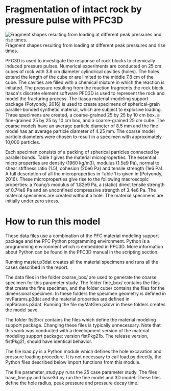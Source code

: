 
# Fragmentation of intact rock by pressure pulse with PFC3D

![Fragment shapes resulting from loading at different peak pressures
and rise times.](./results.png)
Fragment shapes resulting from loading at different peak pressures
and rise times.


PFC3D is used to investigate the response of rock blocks to chemically
induced pressure pulses. Numerical experiments are conducted on 25 cm
cubes of rock with 3.8 cm diameter cylindrical cavities (holes). The
holes extend the length of the cube or are limited to the middle 7.8
cm of the cube. The cavities are filled with a chemical mixture in
which the reaction is initiated. The pressure resulting from the
reaction fragments the rock block. Itasca's discrete element software
PFC3D is used to represent the rock and model the fracturing process.
The Itasca material-modeling support package (Potyondy, 2016) is used
to create specimens of spherical-grain parallel-bonded synthetic
material, which are subject to explosive loading. Three specimens are
created, a coarse-grained 25 by 25 by 10 cm box, a fine-grained 25 by
25 by 10 cm box, and a coarse-grained 25 cm cube. The coarse models
have an average particle diameter of 8.5 mm and the fine model has an
average particle diameter of 4.25 mm. The coarse model particle
diameters were chosen to result in a specimen with approximately
10,000 particles.

Each specimen consists of a packing of spherical particles connected
by parallel bonds. Table 1 gives the material microproperties. The
essential micro properties are density (1960 kg/m3), modulus (1.5e9
Pa), normal to shear stiffness ratio (1.5), cohesion (20e6 Pa) and
tensile strength (1e6 Pa). A full description of all the
microproperties in Table 1 is given in (Potyondy, 2016). These
microproperties give rise to the following macroscopic properties: a
Young’s modulus of 1.82e9 Pa, a (static) direct tensile strength of
0.74e6 Pa and an unconfined compressive strength of 3.4e6 Pa. The
material specimens are created without a hole. The material specimens
are initially under zero stress.

# How to run this model

These data files use a combination of the PFC material modeling
support package and the PFC Python programming environment. Python is
a programming environment which is embedded in PFC3D. More information
about Python can be found in the PFC3D manual in the scripting
section.

Running master.p3dat creates all the material specimens and runs all
the cases described in the report.

The data files in the folder coarse_box/ are used to generate the
coarse specimen for this parameter study. The folder fine_box/ contains
the files that create the fine specimen, and the folder cube/
contains the files for the dimensional specimen. In these folders the
specimen geometry is defined in mvParams.p3dat and the material
properties are defined in mpParams.p3dat. Running the file
myMatGen.p3dvr in these folders creates the model save.

The folder fistSrc/ contains the files which define the material
modeling support package. Changing these files is typically
unnecessary. Note that this work was conducted with a development
version of the material modeling support package: version fistPkg21b.
The release version, fistPkg21, should have identical behavior.

The file load.py is a Python module which defines the hole excavation
and pressure loading procedure. It is not necessary to call load.py
directly, the Python files described below import functions from this
module.

The file parameter_study.py runs the 25 case parameter study. The
files base_fine.py and base3d.py run the fine model and 3D model.
These files define the hole radius, peak pressure and pressure decay
time.
